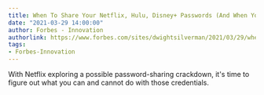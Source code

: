 ```yaml
---
title: When To Share Your Netflix, Hulu, Disney+ Passwords (And When You Can’t)
date: "2021-03-29 14:00:00"
author: Forbes - Innovation
authorlink: https://www.forbes.com/sites/dwightsilverman/2021/03/29/when-to-share-your-netflix-hulu-disney-passwords-and-when-you-cant/
tags:
- Forbes-Innovation
---
```

With Netflix exploring a possible password-sharing crackdown, it's time to figure out what you can and cannot do with those credentials.